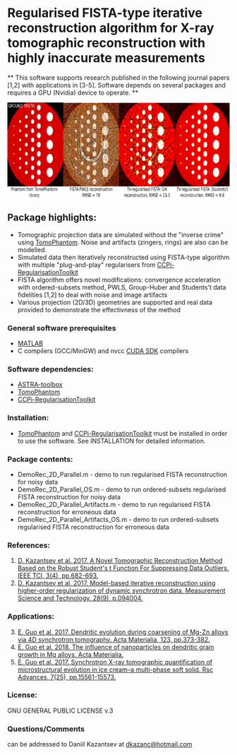 #  Regularised FISTA-type iterative reconstruction algorithm for X-ray tomographic reconstruction with highly inaccurate measurements

** This software supports research published in the following journal papers [1,2] with applications in [3-5]. Software depends on several packages and requires a GPU (Nvidia) device to operate. ** 

<div align="center">
  <img src="docs/images/recsFISTA_stud.png" height="216"><br>  
</div>

## Package highlights:
 * Tomographic projection data are simulated without the "inverse crime" using [TomoPhantom](https://github.com/dkazanc/TomoPhantom). Noise and artifacts (zingers, rings) are also can be modelled.
 * Simulated data then iteratively reconstructed using FISTA-type algorithm with multiple "plug-and-play" regularisers from [CCPi-RegularisationToolkit](https://github.com/vais-ral/CCPi-Regularisation-Toolkit) 
 * FISTA algorithm offers novel modifications: convergence acceleration with ordered-subsets method, PWLS, Group-Huber and Students't data fidelities [1,2] to deal with noise and image artifacts
 * Various projection (2D/3D) geometries are supported and real data provided to demonstrate the effectivness of the method  

### General software prerequisites
 * [MATLAB](http://www.mathworks.com/products/matlab/) 
 * C compilers (GCC/MinGW) and nvcc [CUDA SDK](https://developer.nvidia.com/cuda-downloads) compilers
 
### Software dependencies: 
 * [ASTRA-toolbox](https://www.astra-toolbox.com/)  
 * [TomoPhantom](https://github.com/dkazanc/TomoPhantom)
 * [CCPi-RegularisationToolkit](https://github.com/vais-ral/CCPi-Regularisation-Toolkit) 

### Installation:
 * [TomoPhantom](https://github.com/dkazanc/TomoPhantom) and [CCPi-RegularisationToolkit](https://github.com/vais-ral/CCPi-Regularisation-Toolkit) 
 must be installed in order to use the software. See INSTALLATION for detailed information.  
 
### Package contents:
 * DemoRec_2D_Parallel.m - demo to run regularised FISTA reconstruction for noisy data 
 * DemoRec_2D_Parallel_OS.m - demo to run ordered-subsets regularised FISTA reconstruction for noisy data 
 * DemoRec_2D_Parallel_Artifacts.m - demo to run regularised FISTA reconstruction for erroneous data 
 * DemoRec_2D_Parallel_Artifacts_OS.m - demo to run ordered-subsets regularised FISTA reconstruction for erroneous data 

### References:
 1. [D. Kazantsev et al. 2017. A Novel Tomographic Reconstruction Method Based on the Robust Student's t Function For Suppressing Data Outliers. IEEE TCI, 3(4), pp.682-693.](https://doi.org/10.1109/TCI.2017.2694607)
 2. [D. Kazantsev et al. 2017. Model-based iterative reconstruction using higher-order regularization of dynamic synchrotron data. Measurement Science and Technology, 28(9), p.094004.](https://doi.org/10.1088/1361-6501/aa7fa8)

### Applications:
 3. [E. Guo et al. 2017. Dendritic evolution during coarsening of Mg-Zn alloys via 4D synchrotron tomography. Acta Materialia, 123, pp.373-382.](https://doi.org/10.1016/j.actamat.2016.10.022) 
 4. [E. Guo et al. 2018. The influence of nanoparticles on dendritic grain growth in Mg alloys. Acta Materialia.](https://doi.org/10.1016/j.actamat.2018.04.023)
 5. [E. Guo et al. 2017. Synchrotron X-ray tomographic quantification of microstructural evolution in ice cream–a multi-phase soft solid. Rsc Advances, 7(25), pp.15561-15573.](https://doi.org/10.1039/C7RA00642J)
 
### License:
GNU GENERAL PUBLIC LICENSE v.3

### Questions/Comments
can be addressed to Daniil Kazantsev at dkazanc@hotmail.com

